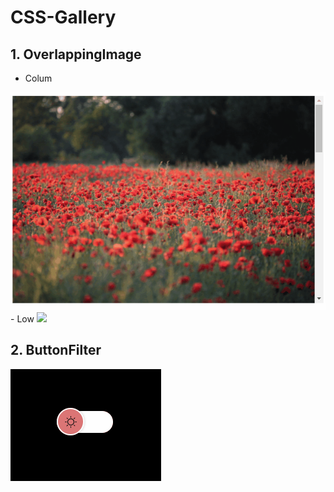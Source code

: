 # CSS-Gallery

## 1.  OverlappingImage
- Colum
<img src="ReadmeImg/Overlap_1.gif" />
- Low
<img src="ReadmeImg/Overlap_2.gif" />

## 2. ButtonFilter
<img src="ReadmeImg/buttonfilter.gif">